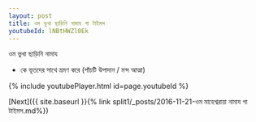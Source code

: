 ```yaml
---
layout: post
title: ওম ভুখা ছাড়িনি নামায গা টাইমস
youtubeId: lNBtHWZl0Ek
---
```

 
 
 ওম ভুখা ছাড়িনি নামায  
 
 -  কে ভূতদের সাথে ভ্রমণ করে (পাঁচটি উপাদান / মন্দ আত্মা) 
 
  
 
  
 
 
 
 
 
 


{% include youtubePlayer.html id=page.youtubeId %}
 
[Next]({{ site.baseurl }}{% link  split1/_posts/2016-11-21-ওম মাহেশ্বরায়া নামায গা টাইমস.md%})
 
